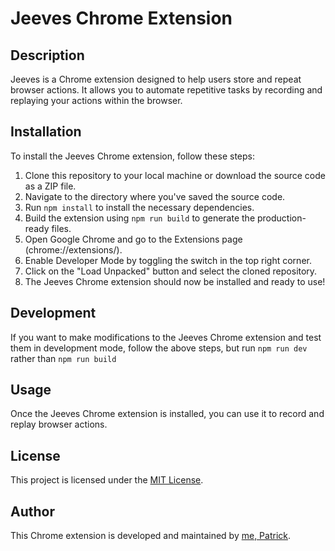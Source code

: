 # Jeeves Chrome Extension

## Description
Jeeves is a Chrome extension designed to help users store and repeat browser actions. It allows you to automate repetitive tasks by recording and replaying your actions within the browser.

## Installation
To install the Jeeves Chrome extension, follow these steps:

1. Clone this repository to your local machine or download the source code as a ZIP file.
2. Navigate to the directory where you've saved the source code.
3. Run `npm install` to install the necessary dependencies.
4. Build the extension using `npm run build` to generate the production-ready files.
5. Open Google Chrome and go to the Extensions page (chrome://extensions/).
6. Enable Developer Mode by toggling the switch in the top right corner.
7. Click on the "Load Unpacked" button and select the cloned repository.
8. The Jeeves Chrome extension should now be installed and ready to use!

## Development
If you want to make modifications to the Jeeves Chrome extension and test them in development mode, follow the above steps, but run `npm run dev` rather than `npm run build`

## Usage
Once the Jeeves Chrome extension is installed, you can use it to record and replay browser actions.

## License
This project is licensed under the [MIT License](LICENSE).

## Author
This Chrome extension is developed and maintained by [me, Patrick](https://pg.mccullo.ug/h/).
